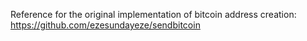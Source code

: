 







Reference for the original implementation of bitcoin address creation: https://github.com/ezesundayeze/sendbitcoin

